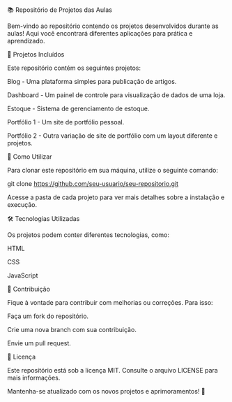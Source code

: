 📚 Repositório de Projetos das Aulas

Bem-vindo ao repositório contendo os projetos desenvolvidos durante as aulas! Aqui você encontrará diferentes aplicações para prática e aprendizado.

📂 Projetos Incluídos

Este repositório contém os seguintes projetos:

Blog - Uma plataforma simples para publicação de artigos.

Dashboard - Um painel de controle para visualização de dados de uma loja.

Estoque - Sistema de gerenciamento de estoque.

Portfólio 1 - Um site de portfólio pessoal.

Portfólio 2 - Outra variação de site de portfólio com um layout diferente e projetos.

🚀 Como Utilizar

Para clonar este repositório em sua máquina, utilize o seguinte comando:

git clone https://github.com/seu-usuario/seu-repositorio.git

Acesse a pasta de cada projeto para ver mais detalhes sobre a instalação e execução.

🛠 Tecnologias Utilizadas

Os projetos podem conter diferentes tecnologias, como:

HTML 

CSS 

JavaScript

📌 Contribuição

Fique à vontade para contribuir com melhorias ou correções. Para isso:

Faça um fork do repositório.

Crie uma nova branch com sua contribuição.

Envie um pull request.

📄 Licença

Este repositório está sob a licença MIT. Consulte o arquivo LICENSE para mais informações.

Mantenha-se atualizado com os novos projetos e aprimoramentos! 🚀
